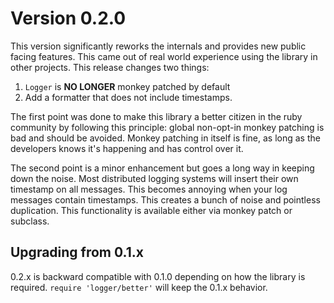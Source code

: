 # Version 0.2.0

This version significantly reworks the internals and provides new
public facing features. This came out of real world experience using
the library in other projects. This release changes two things:

1. `Logger` is **NO LONGER** monkey patched by default
2. Add a formatter that does not include timestamps.

The first point was done to make this library a better citizen in the
ruby community by following this principle: global non-opt-in monkey
patching is bad and should be avoided. Monkey patching in itself is
fine, as long as the developers knows it's happening and has control
over it.

The second point is a minor enhancement but goes a long way in keeping
down the noise. Most distributed logging systems will insert their own
timestamp on all messages. This becomes annoying when your log
messages contain timestamps. This creates a bunch of noise and
pointless duplication. This functionality is available either via
monkey patch or subclass.

## Upgrading from 0.1.x

0.2.x is backward compatible with 0.1.0 depending on how the library
is required. `require 'logger/better'` will keep the 0.1.x behavior.
